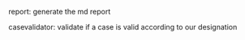 report: generate the md report


casevalidator: validate if a case is valid according to our designation

